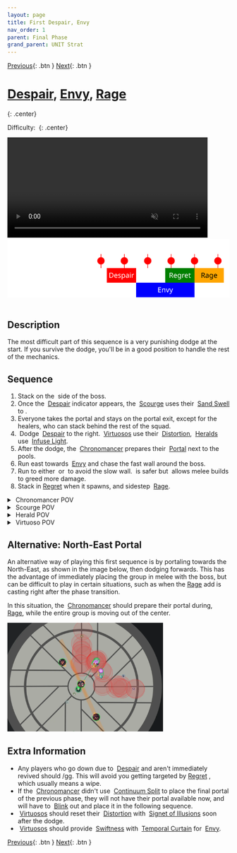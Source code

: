 ```yaml
---
layout: page
title: First Despair, Envy
nav_order: 1
parent: Final Phase
grand_parent: UNIT Strat
---
```


[Previous](../phase2.html){: .btn } [Next](seq2.html){: .btn }

# [Despair], [Envy], [Rage]
{: .center}

Difficulty: <img class="inline star_full"><img class="inline star_full"><img class="inline star_full"><img class="inline star_full"><img class="inline star_empty">
{: .center}

<video class="center" width="90%" controls muted>
  <source src="../../videos/phase4/seq1.mp4" type="video/mp4">
</video>

<img class="divider">

<img class="seq-img" src="../../timelines/images/phase4/seq1.svg">

<img class="divider">

## Description
The most difficult part of this sequence is a very punishing dodge at the start. If you survive the dodge, you'll be in a good position to handle the rest of the mechanics.

## Sequence
1. Stack on the <img class="inline arrow"> side of the boss.
2. Once the <img class="inline empowered_add"> [Despair] indicator appears, the <img class="inline scourge"> [Scourge] uses their <img class="inline sand-swell"> [Sand Swell] to <img class="inline star">.
3. Everyone takes the portal and stays on the portal exit, except for the healers, who can stack behind the rest of the squad.
4. <img class="inline dodge"> Dodge <img class="inline empowered_add"> [Despair] to the right. <img class="inline virtuoso"> [Virtuosos] use their <img class="inline distort"> [Distortion], <img class="inline herald"> [Heralds] use <img class="inline glint_h"> [Infuse Light].
5. After the dodge, the <img class="inline chrono"> [Chronomancer] prepares their <img class="inline portal"> [Portal] next to the pools.
6. Run east towards <img class="inline empowered_add"> [Envy] and chase the fast wall around the boss.
7. Run to either <img class="inline arrow"> or <img class="inline swirl"> to avoid the slow wall. <img class="inline swirl"> is safer but <img class="inline arrow"> allows melee builds to greed more damage.
8. Stack in [Regret] when it spawns, and sidestep <img class="inline empowered_add"> [Rage].

<details>
  <summary><img class="inline chrono"> Chronomancer POV</summary>
  <iframe class="youtube-video" src="https://www.youtube.com/embed/OA3tzmAsea0?si=ytuj9FtN2UTVK0Zw&start=529&end=559&mute=1 " frameborder="0" allow="accelerometer; clipboard-write; encrypted-media; gyroscope; picture-in-picture; web-share" referrerpolicy="strict-origin-when-cross-origin" allowfullscreen></iframe>
</details>
<details>
  <summary><img class="inline scourge"> Scourge POV</summary>
  <iframe class="youtube-video" src="https://www.youtube.com/embed/PxAi-bWHTsg?si=96CSuM_yvkiQjOEv&start=534&end=564&mute=1 " frameborder="0" allow="accelerometer; clipboard-write; encrypted-media; gyroscope; picture-in-picture; web-share" referrerpolicy="strict-origin-when-cross-origin" allowfullscreen></iframe>
</details>
<details>
  <summary><img class="inline herald"> Herald POV</summary>
  <iframe class="youtube-video" src="https://www.youtube.com/embed/1NhFc7-NlkE?si=DkrrZ457SCPF-Rf5&start=482&end=512&mute=1 " frameborder="0" allow="accelerometer; clipboard-write; encrypted-media; gyroscope; picture-in-picture; web-share" referrerpolicy="strict-origin-when-cross-origin" allowfullscreen></iframe>
</details>
<details>
  <summary><img class="inline virtuoso"> Virtuoso POV</summary>
  <iframe class="youtube-video" src="https://www.youtube.com/embed/71JEURWXLko?si=YroyfB-PRhH9Z4Tv&start=542&end=572&mute=1 " frameborder="0" allow="accelerometer; clipboard-write; encrypted-media; gyroscope; picture-in-picture; web-share" referrerpolicy="strict-origin-when-cross-origin" allowfullscreen></iframe>
</details>

## Alternative: North-East Portal
An alternative way of playing this first sequence is by portaling towards the North-East, as shown in the image below, then dodging forwards. This has the advantage of immediately placing the group in melee with the boss, but can be difficult to play in certain situations, such as when the [Rage] add is casting right after the phase transition.

In this situation, the <img class='inline chrono'> [Chronomancer] should prepare their portal during, <img class="inline empowered_add"> [Rage], while the entire group is moving out of the center.

<img src='../../images/ne-portal.webp' style='width:70%' class='center'>

## Extra Information
- Any players who go down due to <img class="inline empowered_add"> [Despair] and aren't immediately revived should /gg. This will avoid you getting targeted by [Regret] , which usually means a wipe.
- If the <img class="inline chrono"> [Chronomancer] didn't use <img class="inline cs"> [Continuum Split] to place the final portal of the previous phase, they will not have their portal available now, and will have to <img class="inline blink"> [Blink] out and place it in the following sequence.
- <img class="inline virtuoso"> [Virtuosos] should reset their <img class="inline distortion"> [Distortion] with <img class="inline illusions"> [Signet of Illusions] soon after the dodge.
- <img class="inline virtuoso"> [Virtuosos] should provide <img class="inline swiftness"> [Swiftness] with <img class="inline curtain"> [Temporal Curtain] for <img class="inline empowered_add"> [Envy].

[Previous](../phase2.html){: .btn } [Next](seq2.html){: .btn }

[Despair]: ../../mechanics/aspects/despair.html
[Regret]: ../../mechanics/aspects/regret.html
[Rage]: ../../mechanics/aspects/rage.html
[Envy]: ../../mechanics/aspects/envy.html
[Scourge]: https://wiki.guildwars2.com/wiki/Scourge
[Sand Swell]: https://wiki.guildwars2.com/wiki/Sand_Swell
[Distortion]: https://wiki.guildwars2.com/wiki/Distortion
[Infuse Light]: https://wiki.guildwars2.com/wiki/Infuse_Light
[Chronomancer]: https://wiki.guildwars2.com/wiki/Chronomancer
[Portal]: https://wiki.guildwars2.com/wiki/Portal_Entre
[Blink]: https://wiki.guildwars2.com/wiki/Blink
[Continuum Split]: https://wiki.guildwars2.com/wiki/Continuum_Split
[Virtuosos]: https://wiki.guildwars2.com/wiki/Virtuoso
[Heralds]: https://wiki.guildwars2.com/wiki/Herald
[Signet of Illusions]: https://wiki.guildwars2.com/wiki/Signet_of_Illusions
[Temporal Curtain]: https://wiki.guildwars2.com/wiki/Temporal_Curtain
[Swiftness]: https://wiki.guildwars2.com/wiki/Swiftness